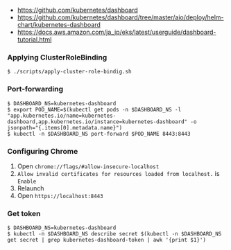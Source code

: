 - https://github.com/kubernetes/dashboard
- https://github.com/kubernetes/dashboard/tree/master/aio/deploy/helm-chart/kubernetes-dashboard
- https://docs.aws.amazon.com/ja_jp/eks/latest/userguide/dashboard-tutorial.html

### Applying ClusterRoleBinding

```shell
$ ./scripts/apply-cluster-role-bindig.sh
```

### Port-forwarding  

```shell
$ DASHBOARD_NS=kubernetes-dashboard
$ export POD_NAME=$(kubectl get pods -n $DASHBOARD_NS -l "app.kubernetes.io/name=kubernetes-dashboard,app.kubernetes.io/instance=kubernetes-dashboard" -o jsonpath="{.items[0].metadata.name}")
$ kubectl -n $DASHBOARD_NS port-forward $POD_NAME 8443:8443
```

### Configuring Chrome

1. Open `chrome://flags/#allow-insecure-localhost`
2. `Allow invalid certificates for resources loaded from localhost.` is `Enable`
3. Relaunch
4. Open `https://localhost:8443`

### Get token

```shell
$ DASHBOARD_NS=kubernetes-dashboard
$ kubectl -n $DASHBOARD_NS describe secret $(kubectl -n $DASHBOARD_NS get secret | grep kubernetes-dashboard-token | awk '{print $1}')
```
